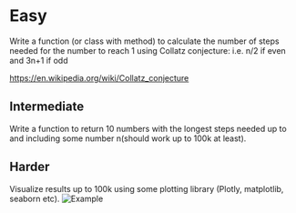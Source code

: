 # Easy

Write a function (or class with method) to calculate the number of steps needed for the number to reach 1 using Collatz conjecture:
i.e. n/2 if even and 3n+1 if odd

https://en.wikipedia.org/wiki/Collatz_conjecture

## Intermediate

Write a function to return 10 numbers with the longest steps needed up to and including some number n(should work up to 100k at least).

## Harder

Visualize results up to 100k using some plotting library (Plotly, matplotlib, seaborn etc).
![Example](https://upload.wikimedia.org/wikipedia/commons/b/b9/Collatz-stopping-time.svg)
